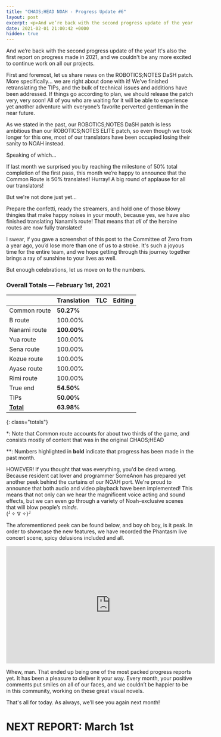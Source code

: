 ```yaml
---
title: "CHAOS;HEAD NOAH - Progress Update #6"
layout: post
excerpt: <p>And we’re back with the second progress update of the year! It's also the first report on progress made in 2021, and we couldn't be any more excited to continue work on all our projects.</p>
date: 2021-02-01 21:00:42 +0000
hidden: true
---
```


And we’re back with the second progress update of the year! It's also the first report on progress made in 2021, and we couldn't be any more excited to continue work on all our projects.

First and foremost, let us share news on the ROBOTICS;NOTES DaSH patch. More specifically... we are right about done with it! We’ve finished retranslating the TIPs, and the bulk of technical issues and additions have been addressed. If things go according to plan, we should release the patch very, very soon! All of you who are waiting for it will be able to experience yet another adventure with everyone’s favorite perverted gentleman in the near future.

As we stated in the past, our ROBOTICS;NOTES DaSH patch is less ambitious than our ROBOTICS;NOTES ELITE patch, so even though we took longer for this one, most of our translators have been occupied losing their sanity to NOAH instead.

Speaking of which...

If last month we surprised you by reaching the milestone of 50% total completion of the first pass, this month we’re happy to announce that the Common Route is 50% translated! Hurray! A big round of applause for all our translators!

But we're not done just yet...

Prepare the confetti, ready the streamers, and hold one of those blowy thingies that make happy noises in your mouth, because yes, we have also finished translating Nanami’s route! That means that *all* of the heroine routes are now fully translated!

I swear, if you gave a screenshot of this post to the Committee of Zero from a year ago, you’d lose more than one of us to a stroke. It's such a joyous time for the entire team, and we hope getting through this journey together brings a ray of sunshine to your lives as well.

But enough celebrations, let us move on to the numbers.

### Overall Totals — February 1st, 2021

|                  | **Translation** | **TLC** | **Editing** |
| ---------------- | --------------- | ------- | ----------- |
| Common route     | **50.27%**      |         |             |
| B route          | 100.00%         |         |             |
| Nanami route     | **100.00%**     |         |             |
| Yua route        | 100.00%         |         |             |
| Sena route       | 100.00%         |         |             |
| Kozue route      | 100.00%         |         |             |
| Ayase route      | 100.00%         |         |             |
| Rimi route       | 100.00%         |         |             |
| True end         | **54.50%**      |         |             |
| TIPs             | **50.00%**      |         |             |
| **<u>Total</u>** | **63.98%**      |         |             |
{: class="totals"}

\*: Note that Common route accounts for about two thirds of the game, and consists mostly of content that was in the original CHAOS;HEAD

\*\*: Numbers highlighted in **bold** indicate that progress has been made in the past month.

HOWEVER! If you thought that was everything, you'd be dead wrong. Because resident cat lover and programmer SomeAnon has prepared yet another peek behind the curtains of our NOAH port. We're proud to announce that both audio and video playback have been implemented! This means that not only can we hear the magnificent voice acting and sound effects, but we can even go through a variety of Noah-exclusive scenes that will blow people’s *minds*.<br>(╯✧ ∇ ✧)╯

The aforementioned peek can be found below, and boy oh boy, is it peak. In order to showcase the new features, we have recorded the Phantasm live concert scene, spicy delusions included and all.

<div class="youtube-wrapper"><iframe width="560" height="315" src="https://www.youtube-nocookie.com/embed/q_ylSiYb3Go" frameborder="0" allow="accelerometer; autoplay; encrypted-media; gyroscope; picture-in-picture" allowfullscreen></iframe></div>

Whew, man. That ended up being one of the most packed progress reports yet. It has been a pleasure to deliver it your way. Every month, your positive comments put smiles on all of our faces, and we couldn’t be happier to be in this community, working on these great visual novels.

That's all for today. As always, we’ll see you again next month!

# NEXT REPORT: March 1st